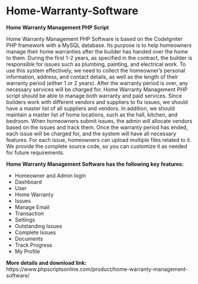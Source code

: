 # Home-Warranty-Software
<b>Home Warranty Management PHP Script</b>

Home Warranty Management PHP Software is based on the CodeIgniter PHP framework with a MySQL database. Its purpose is to help homeowners manage their home warranties after the builder has handed over the home to them. During the first 1-2 years, as specified in the contract, the builder is responsible for issues such as plumbing, painting, and electrical work. To use this system effectively, we need to collect the homeowner’s personal information, address, and contact details, as well as the length of their warranty period (either 1 or 2 years). After the warranty period is over, any necessary services will be charged for. Home Warranty Management PHP script should be able to manage both warranty and paid services. Since builders work with different vendors and suppliers to fix issues, we should have a master list of all suppliers and vendors. In addition, we should maintain a master list of home locations, such as the hall, kitchen, and bedroom. When homeowners submit issues, the admin will allocate vendors based on the issues and track them. Once the warranty period has ended, each issue will be charged for, and the system will have all necessary features. For each issue, homeowners can upload multiple files related to it. We provide the complete source code, so you can customize it as needed for future requirements.

<b>Home Warranty Management Software has the following key features:</b>

<ul>
<li>Homeowner and Admin login</li>
<li>Dashboard</li>
<li>User</li>
<li>Home Warranty</li>
<li>Issues</li>
<li>Manage Email</li>
<li>Transaction</li>
<li>Settings</li>
<li>Outstanding Issues</li>
<li>Complete Issues</li>
<li>Documents</li>
<li>Track Progress</li>
<li>My Profile</li>
</ul>
<b>More details and download link:</b>
https://www.phpscriptsonline.com/product/home-warranty-management-software/

